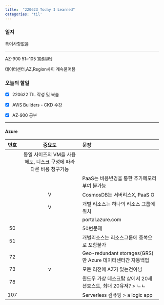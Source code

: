 ```yaml
---
title:  "220623 Today I Learned"
categories: 'til'
---
```


### 일지  


특이사항없음  

---

AZ-900 51~105
[106부터](https://www.examtopics.com/exams/microsoft/az-900/view/21/)  

데이터센터,AZ,Region차이 계속물어봄  


### 오늘의 할일

- [x] 220622 TIL 작성 및 복습
- [X] AWS Builders - CKD 수강
- [x] AZ-900 공부
 

---

#### Azure

|번호|중요도|문장|
|:---:|:---:|:---|
||동일 사이즈의 VM을 사용해도, 디스크 구성에 따라 다른 비용 청구가능|
|||PaaS는 비용변경을 통한 추가메모리부여 불가능|
||V|CosmosDB는 서버리스X, PaaS O|
||V|개별 리소스는 하나의 리소스 그룹에 위치|
|||portal.azure.com|
|50||50번문제|
|51||개별리소스는 리소스그룹에 중복으로 포함불가|
|72||Geo-redundant storages(GRS)만 Azure 데이터센터간 자동백업|
|73|v|모든 리전에 AZ가 있는건아님|
|78||윈도우 가상 데스크탑 상에서 20세션호스트, 최대 20유저? > ㄴㄴ|
|107||Serverless 컴퓨팅 > a logic app|


